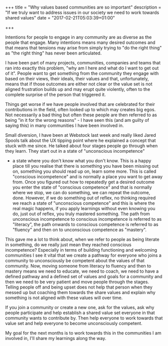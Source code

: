 +++
title = "Why values based communities are so important"
description = "If we truly want to address issues in our society we need to work towards shared values"
date = "2017-02-21T05:03:39+01:00"

+++

Intentions for people to engage in any community are as diverse as the
people that engage. Many intentions means many desired outcomes and that
means that tensions may arise from simply trying to "do the right thing"
as "the right thing" has never been articulated.

I have been part of many projects, communities, companies and teams that
ran into exactly this problem, "why am I here and what do I want to get
out of it". People want to get something from the community they engage
with based on their views, their ideals, their values and that,
unfortunately, means that if those outcomes are either not clear or the
value set is not aligned frustration builds up and may erupt quite
violently, often to the complete surprise of the person that triggered
it.

Things get worse if we have people involved that are celebrated for
their contributions in the field, often looked up to which may creates
big egos. Not necessarily a bad thing but often these people are then
referred to as being "in it for the wrong reasons" - I have seen this
(and am guilty of saying this) in many communities I have been involved
in.

Small diversion, I have been at Webstock last week and really liked
Jared Spools talk about the UX tipping point where he explained a concept
that stuck with me since. He talked about four stages people go through
when they learn. They start out in a state of "unconscious incompetence"
- a state where you don't know what you don't know. This is a happy
place till you realise that there is something you have been missing out
on, something you should read up on, learn some more. This is called
"conscious incompetence" and is normally a place you want to get away
from. Once you figured out how to repeatedly get a desired outcome you
enter the state of "conscious competence" and that is normally where we
stop, we can do something, we can repeat the outcome, done. However, if
we do something out of reflex, no thinking required we reach a state of
"unconscious competence" and this is where the real magic happens, if
you apply learnings without even knowing you do, just out of reflex, you
truly mastered something. The path from unconscious incompetence to
conscious incompetence is referred to as "literacy", the path onwards to
conscious competence is referred to as "fluency" and then on to
unconscious competence as "mastery".

This gave me a lot to think about, when we refer to people as being
literate in something, do we really just mean they reached conscious
incompetence? Especially in terms of building functioning and welcoming
communities I see it vital that we create a pathway for everyone who
joins a community to unconsciously be competent about the values of
that community. Now, moving someone from literacy to fluency and then
to mastery means we need to educate, we need to coach, we need to have a
defined pathway and a defined set of values and goals for a community
and then we need to be very patient and move people through the
stages. Telling people off and being upset does not help that person
when they messed up but coaching them towards the share values and
explain why something is not aligned with these values will over time.

If you join a community or create a new one, ask for the values, ask why
people participate and help establish a shared value set everyone in
that community wants to contribute by. Then help everyone to work
towards that value set and help everyone to become unconsciously
competent.

My goal for the next months is to work towards this in the communities I am
involved in, I'll share my learnings along the way.
